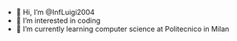 - 👋 Hi, I’m @InfLuigi2004
- 👀 I’m interested in coding
- 🌱 I’m currently learning computer science at Politecnico in Milan

<!---
InfLuigi2004/InfLuigi2004 is a ✨ special ✨ repository because its `README.md` (this file) appears on your GitHub profile.
You can click the Preview link to take a look at your changes.
--->
